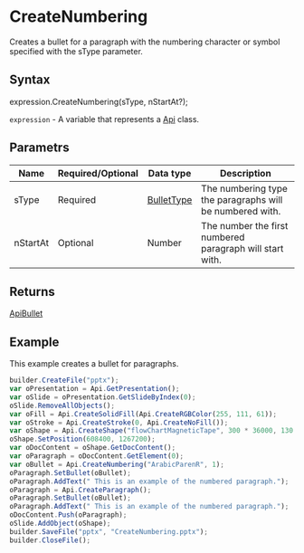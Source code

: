 # CreateNumbering

Creates a bullet for a paragraph with the numbering character or symbol specified with the sType parameter.

## Syntax

expression.CreateNumbering(sType, nStartAt?);

`expression` - A variable that represents a [Api](../Api.md) class.

## Parametrs

| **Name** | **Required/Optional** | **Data type** | **Description** |
| ------------- | ------------- | ------------- | ------------- |
| sType | Required | [BulletType](../../../Enumerations/BulletType.md) | The numbering type the paragraphs will be numbered with. |
| nStartAt | Optional | Number | The number the first numbered paragraph will start with. |

## Returns

[ApiBullet](../../ApiBullet/ApiBullet.md)

## Example

This example creates a bullet for paragraphs.

```javascript
builder.CreateFile("pptx");
var oPresentation = Api.GetPresentation();
var oSlide = oPresentation.GetSlideByIndex(0);
oSlide.RemoveAllObjects();
var oFill = Api.CreateSolidFill(Api.CreateRGBColor(255, 111, 61));
var oStroke = Api.CreateStroke(0, Api.CreateNoFill());
var oShape = Api.CreateShape("flowChartMagneticTape", 300 * 36000, 130 * 36000, oFill, oStroke);
oShape.SetPosition(608400, 1267200);
var oDocContent = oShape.GetDocContent();
var oParagraph = oDocContent.GetElement(0);
var oBullet = Api.CreateNumbering("ArabicParenR", 1);
oParagraph.SetBullet(oBullet);
oParagraph.AddText(" This is an example of the numbered paragraph.");
oParagraph = Api.CreateParagraph();
oParagraph.SetBullet(oBullet);
oParagraph.AddText(" This is an example of the numbered paragraph.");
oDocContent.Push(oParagraph);
oSlide.AddObject(oShape);
builder.SaveFile("pptx", "CreateNumbering.pptx");
builder.CloseFile();
```